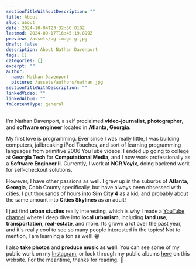 ```yaml
---
sectionTitleWithoutDescription: ""
title: About
slug: about
date: 2024-10-04T23:32:50.818Z
lastmod: 2024-09-17T16:45:19.899Z
preview: /assets/og-image-g.jpg
draft: false
description: About Nathan Davenport
tags: []
categories: []
excerpt: ""
author:
  name: Nathan Davenport
  picture: /assets/authors/nathan.jpg
sectionTitleWithDescription: ""
linkedVideo: ""
linkedAlbum: ""
fmContentType: general
---
```


I'm Nathan Davenport, a self proclaimed **video-journalist**, **photographer**, and **software engineer** located in **Atlanta, Georgia**.

My first love is programming. Ever since I was really little, I was building computers, jailbreaking iPod Touches, and sort of learning programming languages from primitive 2006 YouTube videos. I ended up going to college at **Georgia Tech** for **Computational Media**, and I now work professionally as a **Software Engineer II**. Currently, I work at **NCR Voyix**, doing backend work for self-checkout solutions.

However, I have other passions as well. I grew up in the suburbs of **Atlanta, Georgia**, Cobb County specifically, but have always been obsessed with cities. I put thousands of hours into **Sim City 4** as a kid, and probably about the same amount into **Cities Skylines** as an adult!

I just find **urban studies** really interesting, which is why I made a [YouTube channel](https://youtube.com/@nathandaven) where I deep dive into **local urbanism**, including **land use**, **transportation**, **real-estate**, and more. Its grown a lot over the past year, and it's really cool to see so many people interested in the topics! Not to mention, I am learning a ton as well! 😁

I also **take photos** and **produce music as well**. You can see some of my public work on my [Instagram](https://instagram.com/nathandaven), or look through my public albums [here](photography) on this website. For the meantime, thanks for reading. 🫶
